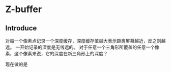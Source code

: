 # Z-buffer

## Introduce

对每一个像素点记录一个深度缓存，深度缓存值越大表示距离屏幕越近，反之则越远。
一开始记录的深度是无线远的。
对于任意一个三角形所覆盖的任意一个像素，这个像素来说，它的深度在新三角形上的深度？

现在做的是